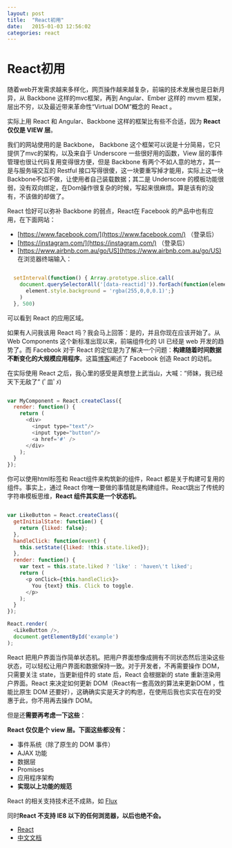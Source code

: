 ```yaml
---
layout: post
title:  "React初用"
date:   2015-01-03 12:56:02
categories: react
---
```

React初用
========

随着web开发需求越来多样化，网页操作越来越复杂，前端的技术发展也是日新月异，从 Backbone 这样的mvc框架，再到 Angular、Ember 这样的 mvvm 框架，层出不穷，以及最近带来革命性“Virtual DOM”概念的 React 。

实际上用 React 和 Angular、Backbone 这样的框架比有些不合适，因为 **React 仅仅是 VIEW 层**。

我们的网站使用的是 Backbone， Backbone 这个框架可以说是十分简易，它只提供了mvc的架构，以及来自于 Underscore 一些很好用的函数，View 层的事件管理也很让代码复用变得很方便，但是 Backbone 有两个不如人意的地方，其一是与服务端交互的 Restful 接口写得很傻，这一块要重写掉才能用，实际上这一块 Backbone不如不做，让使用者自己装载数据；其二是 Underscore 的模板功能很弱，没有双向绑定，在Dom操作很复杂的时候，写起来很麻烦。算是该有的没有，不该做的却做了。

React 恰好可以弥补 Backbone 的弱点，React在 Facebook 的产品中也有应用，在下面网站：

* [https://www.facebook.com/](https://www.facebook.com/) （登录后）
* [https://instagram.com/](https://instagram.com/) （登录后）
* [https://www.airbnb.com.au/go/US](https://www.airbnb.com.au/go/US)
在浏览器终端输入：

```javascript

  setInterval(function() { Array.prototype.slice.call(
    document.querySelectorAll('[data-reactid]')).forEach(function(element) {
      element.style.background = 'rgba(255,0,0,0.1)';}
    )
  }, 500)
```

可以看到 React 的应用区域。

如果有人问我该用 React 吗？我会马上回答：是的，并且你现在应该开始了。从 Web Components 这个新标准出现以来，前端组件化的 UI 已经是 web 开发的趋势了。而 Facebook 对于 React 的定位是为了解决一个问题：**构建随着时间数据不断变化的大规模应用程序**。这篇[博客](http://facebook.github.io/react/blog/2013/06/05/why-react.html)阐述了 Facebook 创造 React 的动机。

在实际使用 React 之后，我心里的感受是真想登上武当山，大喊：“师妹，我已经天下无敌了”  (ﾟ皿ﾟﾒ)

```javascript

var MyComponent = React.createClass({
  render: function() {
    return (
      <div>
        <input type="text"/>
        <input type="button"/>
        <a href='#' />
      </div>
    );
  }
});
```
你可以使用html标签和 React组件来构筑新的组件，React 都是关于构建可复用的组件。事实上，通过 React 你唯一要做的事情就是构建组件。React跳出了传统的字符串模板思维，**React 组件其实是一个状态机**。

```javascript

var LikeButton = React.createClass({
  getInitialState: function() {
    return {liked: false};
  },
  handleClick: function(event) {
    this.setState({liked: !this.state.liked});
  },
  render: function() {
    var text = this.state.liked ? 'like' : 'haven\'t liked';
    return (
      <p onClick={this.handleClick}>
        You {text} this. Click to toggle.
      </p>
    );
  }
});

React.render(
  <LikeButton />,
  document.getElementById('example')
);
```

React 把用户界面当作简单状态机。把用户界面想像成拥有不同状态然后渲染这些状态，可以轻松让用户界面和数据保持一致。对于开发者，不再需要操作 DOM，只需要关注 state，当更新组件的 state 后，React 会根据新的 state 重新渲染用户界面。React 来决定如何更新 DOM（React有一套高效的算法来更新DOM ，性能比原生 DOM 还要好），这确确实实是天才的构思，在使用后我也实实在在的受惠于此，你不用再去操作 DOM。

但是还**需要再考虑一下这些**：

**React 仅仅是个 view 层。下面这些都没有：**

* 事件系统（除了原生的 DOM 事件）
* AJAX 功能
* 数据层
* Promises
* 应用程序架构
* **实现以上功能的规范**

React 的相关支持技术还不成熟，如 [Flux](https://github.com/facebook/flux)

同时**React 不支持 IE8 以下的任何浏览器，以后也绝不会。**

* [React](http://facebook.github.io/react/)
* [中文文档](https://github.com/facebook/react/tree/master/docs/docs)
